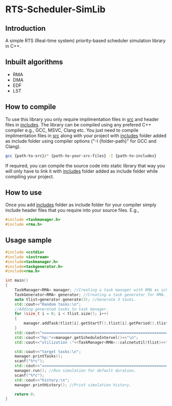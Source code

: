 # RTS-Scheduler-SimLib
## Introduction
A simple RTS (Real-time system) priority-based scheduler simulation library in C++.
## Inbuilt algorithms
<ul>
<li>RMA</li>
<li>DMA</li>
<li>EDF</li>
<li>LST</li>
</ul>

## How to compile
To use this library you only require implimentation files in [src](src/) and header files in [includes](includes/).
The library can be compiled using any prefered C++ compiler e.g., GCC, MSVC, Clang etc. You just need to compile implimentation files in [src](src/) along with your project with [includes](includes/) folder added as include folder using compiler options ("-I {folder-path}" for GCC and Clang).
```sh
gcc {path-to-src}/* {path-to-your-src-files} -I {path-to-includes}
```
If required, you can compile the source code into static library that way you will only have to link it with [includes](includes/) folder added as include folder while compiling your project.
## How to use
Once you add [includes](includes/) folder as include folder for your compiler simply include header files that you require into your source files.
E.g.,
```c++
#include <taskmanager.h>
#include <rma.h>
```
## Usage sample
```c++
#include <cstdio>
#include <iostream>
#include<taskmanager.h>
#include<taskgenerator.h>
#include<rma.h>

int main()
{
    TaskManager<RMA> manager; //Creating a task manager with RMA as scheduler.
    TaskGenerator<RMA> generator; //Creating a task generator for RMA.
    auto tlist=generator.generate(3); //Generate 3 tasks.
    std::cout<<"Random tasks:\n";
    //Adding generated tasks to task manager.
    for (size_t i = 0; i < tlist.size(); i++)
    {
        manager.addTask(tlist[i].getStartT(),tlist[i].getPeriod(),tlist[i].getExectime(),tlist[i].getRelDeadline());
    }
    std::cout<<"=======================================================================================\n";
    std::cout<<"hp:"<<manager.getScheduleIntervel()<<"\n";
    std::cout<<"utilization :"<<TaskManager<RMA>::calcnetutil(tlist)<<" < "<<RMA::schedulable_util(tlist.size())<<'\n';

    std::cout<<"target tasks:\n";
    manager.printTasks();
    scanf("%*c");
    std::cout<<"=======================================================================================\n";
    manager.run(); //Run simulation for default duration.
    scanf("%*c");
    std::cout<<"history:\n";
    manager.printHistory(); //Print simulation history.

    return 0;
}
```
